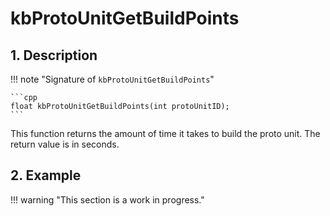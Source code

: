 # kbProtoUnitGetBuildPoints

## 1. Description

!!! note "Signature of `kbProtoUnitGetBuildPoints`"

    ```cpp
    float kbProtoUnitGetBuildPoints(int protoUnitID);
    ```

This function returns the amount of time it takes to build the proto unit.
The return value is in seconds.

## 2. Example

!!! warning "This section is a work in progress."
